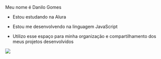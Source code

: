 Meu nome é Danilo Gomes

- Estou estudando na Alura

- Estou me desenvolvendo na linguagem JavaScript
  
- Utilizo esse espaço para minha organização e
compartilhamento dos meus projetos desenvolvidos


![](https://media.tenor.com/ZzuKWSt7e2sAAAAM/ronaldo.gif)
